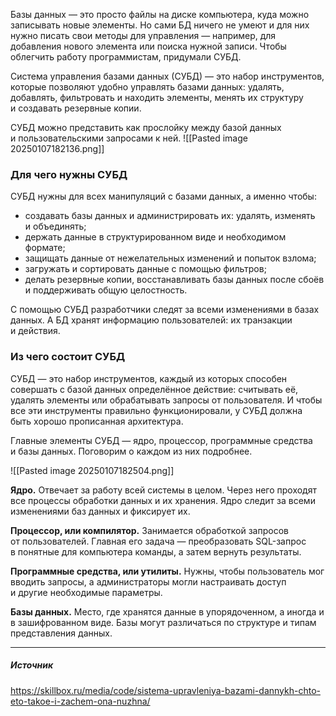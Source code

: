 Базы данных — это просто файлы на диске компьютера, куда можно записывать новые элементы. Но сами БД ничего не умеют и для них нужно писать свои методы для управления — например, для добавления нового элемента или поиска нужной записи. Чтобы облегчить работу программистам, придумали СУБД.

Система управления базами данных (СУБД) — это набор инструментов, которые позволяют удобно управлять базами данных: удалять, добавлять, фильтровать и находить элементы, менять их структуру и создавать резервные копии.

СУБД можно представить как прослойку между базой данных и пользовательскими запросами к ней.
![[Pasted image 20250107182136.png]]

### Для чего нужны СУБД

СУБД нужны для всех манипуляций с базами данных, а именно чтобы:

- создавать базы данных и администрировать их: удалять, изменять и объединять;
- держать данные в структурированном виде и необходимом формате;
- защищать данные от нежелательных изменений и попыток взлома;
- загружать и сортировать данные с помощью фильтров;
- делать резервные копии, восстанавливать базы данных после сбоёв и поддерживать общую целостность.

С помощью СУБД разработчики следят за всеми изменениями в базах данных. А БД хранят информацию пользователей: их транзакции и действия.

### Из чего состоит СУБД

СУБД — это набор инструментов, каждый из которых способен совершать с базой данных определённое действие: считывать её, удалять элементы или обрабатывать запросы от пользователя. И чтобы все эти инструменты правильно функционировали, у СУБД должна быть хорошо прописанная архитектура.

Главные элементы СУБД — ядро, процессор, программные средства и базы данных. Поговорим о каждом из них подробнее.

![[Pasted image 20250107182504.png]]

**Ядро.** Отвечает за работу всей системы в целом. Через него проходят все процессы обработки данных и их хранения. Ядро следит за всеми изменениями баз данных и фиксирует их.

**Процессор, или компилятор.** Занимается обработкой запросов от пользователей. Главная его задача — преобразовать SQL-запрос в понятные для компьютера команды, а затем вернуть результаты.

**Программные средства, или утилиты.** Нужны, чтобы пользователь мог вводить запросы, а администраторы могли настраивать доступ и другие необходимые параметры.

**Базы данных.** Место, где хранятся данные в упорядоченном, а иногда и в зашифрованном виде. Базы могут различаться по структуре и типам представления данных.

---
##### Источник 
https://skillbox.ru/media/code/sistema-upravleniya-bazami-dannykh-chto-eto-takoe-i-zachem-ona-nuzhna/

